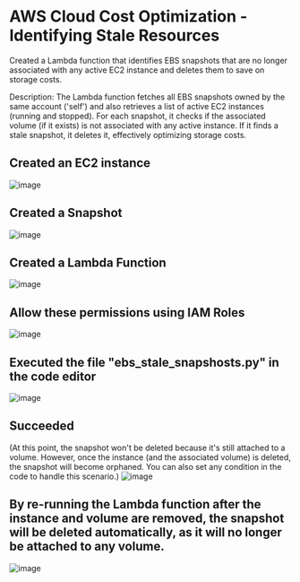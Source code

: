 # AWS Cloud Cost Optimization - Identifying Stale Resources
Created a Lambda function that identifies EBS snapshots that are no longer associated with any active EC2 instance and deletes them to save on storage costs.

Description: The Lambda function fetches all EBS snapshots owned by the same account ('self') and also retrieves a list of active EC2 instances (running and stopped). For each snapshot, it checks if the associated volume (if it exists) is not associated with any active instance. If it finds a stale snapshot, it deletes it, effectively optimizing storage costs.

## Created an EC2 instance 
![image](https://github.com/user-attachments/assets/b22f149c-1ee1-4897-aa60-fd1fa06ad257)

## Created a Snapshot
![image](https://github.com/user-attachments/assets/c1d69f1b-15e7-4697-a1b6-a05a4ad6f230)

## Created a Lambda Function
![image](https://github.com/user-attachments/assets/b90c4603-497f-4637-9304-d9f6594fdce7)

## Allow these permissions using IAM Roles
![image](https://github.com/user-attachments/assets/d3022661-e173-456d-92ee-77a9d85623bd)

## Executed the file "ebs_stale_snapshosts.py" in the code editor 
![image](https://github.com/user-attachments/assets/520fb3a7-8a0a-4b47-99ac-6ba29808f16c)

## Succeeded 
(At this point, the snapshot won't be deleted because it's still attached to a volume. However, once the instance (and the associated volume) is deleted, the snapshot will become orphaned. You can also set any condition in the code to handle this scenario.)
![image](https://github.com/user-attachments/assets/c9ee1538-4f27-4fb8-b92a-3418f1aae4db)

## By re-running the Lambda function after the instance and volume are removed, the snapshot will be deleted automatically, as it will no longer be attached to any volume.
![image](https://github.com/user-attachments/assets/7c83719b-bc00-4918-9d79-20a8dadb5876)









